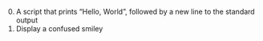 0. A script that prints “Hello, World”, followed by a new line to the standard output
1. Display a confused smiley
